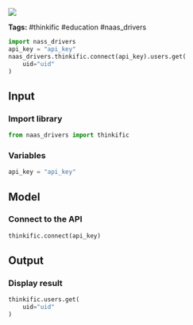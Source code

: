 <a href="https://app.naas.ai/user-redirect/naas/downloader?url=https://raw.githubusercontent.com/jupyter-naas/awesome-notebooks/master/Thinkific/Thinkific_Get_users.ipynb" target="_parent"><img src="https://naasai-public.s3.eu-west-3.amazonaws.com/open_in_naas.svg"/></a>

**Tags:** #thinkific #education #naas_drivers


```python
import nass_drivers
api_key = "api_key"
naas_drivers.thinkific.connect(api_key).users.get(
    uid="uid"
)
```

## Input

### Import library


```python
from naas_drivers import thinkific
```

### Variables


```python
api_key = "api_key"
```

## Model

### Connect to the API


```python
thinkific.connect(api_key)
```

## Output

### Display result


```python
thinkific.users.get(
    uid="uid"
)
```
